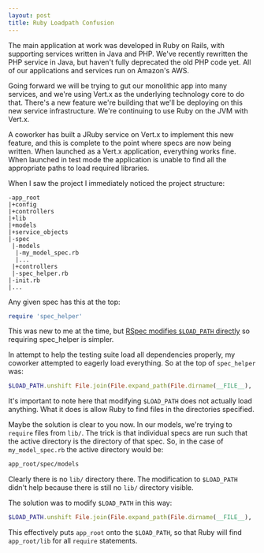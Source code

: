 ```yaml
---
layout: post
title: Ruby Loadpath Confusion
---
```


The main application at work was developed in Ruby on Rails, with supporting
services written in Java and PHP. We've recently rewritten the PHP service in
Java, but haven't fully deprecated the old PHP code yet.  All of our
applications and services run on Amazon's AWS.

Going forward we will be trying to gut our monolithic app into many services,
and we're using Vert.x as the underlying technology core to do that.
There's a new feature we're building that we'll be deploying on this new
service infrastructure.  We're continuing to use Ruby on the JVM with Vert.x.

A coworker has built a JRuby service on Vert.x to implement this new feature,
and this is complete to the point where specs are now being written.
When launched as a Vert.x application, everything works fine.  When launched
in test mode the application is unable to find all the appropriate paths
to load required libraries.

When I saw the project I immediately noticed the project structure:

    -app_root
    |+config
    |+controllers
    |+lib
    |+models
    |+service_objects
    |-spec
     |-models
      |-my_model_spec.rb
      |...
     |+controllers
     |-spec_helper.rb
    |-init.rb
    |...

Any given spec has this at the top:

```ruby
require 'spec_helper'
```

This was new to me at the time, but
[RSpec modifies `$LOAD_PATH` directly](http://diminishing.org/require-spec-helper/)
so requiring spec_helper is simpler.

In attempt to help the testing suite load all dependencies properly, my
coworker attempted to eagerly load everything. So at the top of `spec_helper`
was:

```ruby
$LOAD_PATH.unshift File.join(File.expand_path(File.dirname(__FILE__), '../'), 'lib/**/*')
```

It's important to note here that modifying `$LOAD_PATH` does not actually
load anything.  What it does is allow Ruby to find files in the directories specified.

Maybe the solution is clear to you now.
In our models, we're trying to `require` files from `lib/`.
The trick is that individual specs are run such that the active directory is
the directory of that spec.  So, in the case of `my_model_spec.rb` the active
directory would be:

```bash
app_root/spec/models
```

Clearly there is no `lib/` directory there.
The modification to `$LOAD_PATH` didn't help because there is still no
`lib/` directory visible.

The solution was to modify `$LOAD_PATH` in this way:

```ruby
$LOAD_PATH.unshift File.join(File.expand_path(File.dirname(__FILE__), '../'))
```

This effectively puts `app_root` onto the `$LOAD_PATH`, so that Ruby will
find `app_root/lib` for all `require` statements.
